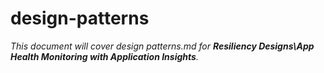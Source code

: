 # design-patterns

_This document will cover design patterns.md for **Resiliency Designs\App Health Monitoring with Application Insights**._
